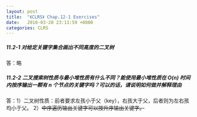 ```yaml
---
layout: post
title:  "《CLRS》 Chap.12-1 Exercises"
date:   2018-03-28 23:11:59 +0800
categories: CLRS
---
```

##### **11.2-1 对给定关键字集合画出不同高度的二叉树**
答：略

##### **11.2-2 二叉搜索树性质与最小堆性质有什么不同？能使用最小堆性质在 O(n) 时间内按序输出一颗有 n 个节点的关键字吗？可以的话，请说明如何做并解释理由**

答：1）二叉树性质：前者要求左孩小于父（key），右孩大于父，后者则为左右孩均小于父。
   2）<del>中序遍历输出关键字可以按升序输出关键字。</del>
